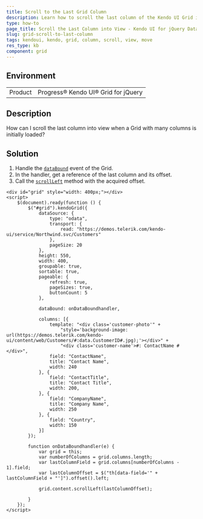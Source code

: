 ```yaml
---
title: Scroll to the Last Grid Column
description: Learn how to scroll the last column of the Kendo UI Grid into view.
type: how-to
page_title: Scroll the Last Column into View - Kendo UI for jQuery Data Grid
slug: grid-scroll-to-last-column
tags: kendoui, kendo, grid, column, scroll, view, move
res_type: kb
component: grid
---
```


## Environment

<table>
 <tr>
  <td>Product</td>
  <td>Progress® Kendo UI® Grid for jQuery</td> 
 </tr>
</table>

## Description

How can I scroll the last column into view when a Grid with many columns is initially loaded?

## Solution

1. Handle the [`dataBound`](https://docs.telerik.com/kendo-ui/api/javascript/ui/grid/events/databound) event of the Grid.
1. In the handler, get a reference of the last column and its offset.
1. Call the [`scrollLeft`](https://api.jquery.com/scrollleft/) method with the acquired offset.

```dojo
<div id="grid" style="width: 400px;"></div>
<script>
    $(document).ready(function () {
        $("#grid").kendoGrid({
            dataSource: {
                type: "odata",
                transport: {
                    read: "https://demos.telerik.com/kendo-ui/service/Northwind.svc/Customers"
                },
                pageSize: 20
            },
            height: 550,
            width: 400,
            groupable: true,
            sortable: true,
            pageable: {
                refresh: true,
                pageSizes: true,
                buttonCount: 5
            },

            dataBound: onDataBoundhandler,

            columns: [{
                template: "<div class='customer-photo'" +
                    "style='background-image: url(https://demos.telerik.com/kendo-ui/content/web/Customers/#:data.CustomerID#.jpg);'></div>" +
                    "<div class='customer-name'>#: ContactName #</div>",
                field: "ContactName",
                title: "Contact Name",
                width: 240
            }, {
                field: "ContactTitle",
                title: "Contact Title",
                width: 200,
            }, {
                field: "CompanyName",
                title: "Company Name",
                width: 250
            }, {
                field: "Country",
                width: 150
            }]
        });

        function onDataBoundhandler(e) {
            var grid = this;
            var numberOfColumns = grid.columns.length;
            var lastColumnField = grid.columns[numberOfColumns - 1].field;
            var lastColumnOffset = $("th[data-field='" + lastColumnField + "']").offset().left;

            grid.content.scrollLeft(lastColumnOffset);

        }
    });
</script>
```
